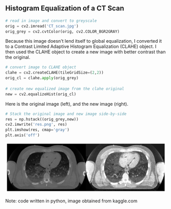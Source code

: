 ## Histogram Equalization of a CT Scan

```python
# read in image and convert to greyscale
orig = cv2.imread('CT_scan.jpg')
orig_grey = cv2.cvtColor(orig, cv2.COLOR_BGR2GRAY)
```

Because this image doesn't lend itself to global equalization, I converted it to a Contrast Limited Adaptive Histogram Equalization (CLAHE) object. I then used the CLAHE object to create a new image with better contrast than the original.
```python
# convert image to CLAHE object
clahe = cv2.createCLAHE(tileGridSize=(2,2))
orig_cl = clahe.apply(orig_grey)

# create new equalized image from the clahe original
new = cv2.equalizeHist(orig_cl)
```

Here is the original image (left), and the new image (right).
```python
# Stack the original image and new image side-by-side
res = np.hstack((orig_grey,new))
cv2.imwrite('res.png', res)
plt.imshow(res, cmap='gray')
plt.axis('off')
```







    
<img src="CT_equalized_grey.png" width="640" />
    
Note: code written in python, image obtained from kaggle.com

